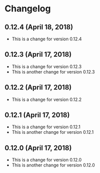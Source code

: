 # Changelog

## 0.12.4 (April 18, 2018)

* This is a change for version 0.12.4

## 0.12.3 (April 17, 2018)

* This is a change for version 0.12.3
* This is another change for version 0.12.3

## 0.12.2 (April 17, 2018)

* This is a change for version 0.12.2

## 0.12.1 (April 17, 2018)

* This is a change for version 0.12.1
* This is another change for version 0.12.1

## 0.12.0 (April 17, 2018)

* This is a change for version 0.12.0
* This is another change for version 0.12.0


